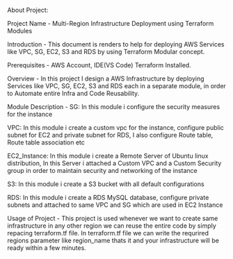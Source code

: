 About Project:

  Project Name - Multi-Region Infrastructure Deployment using Terraform Modules
  
  Introduction - This document is renders to help for deploying AWS Services like  VPC, SG, EC2, S3 and RDS by using Terraform Modular concept.
  
  Prerequisites - AWS Account, IDE(VS Code) Terraform Installed.
  
  Overview - In this project I design a AWS Infrastructure by deploying Services like VPC, SG, EC2, S3 and RDS each in a separate module, in order to Automate entire Infra and Code Reusability. 
  
  Module Description - SG: In this module i configure the security measures for the instance 
  
  VPC: In this module i create a custom vpc for the instance, configure public subnet for EC2 and private subnet for RDS, I also configure Route table, Route table association etc
                       
  EC2_Instance: In this module i create a Remote Server of Ubuntu linux distribution, In this Server i attached a Custom VPC and a Custom Security group in order to maintain security and networking of the 
                instance
                       
  S3: In this module i create a S3 bucket with all default configurations
                       
  RDS: In this module i create a RDS MySQL database, configure private subnets and attached to same VPC and SG which are used in EC2 Instance
                       
  Usage of Project -  This project is used whenever we want to create same infrastructure in any other region we can reuse the entire code by simply repacing terraform.tf file. In terraform.tf file we can write the requrired regions parameter like region_name thats it and your infrastructure will be ready within a few minutes.
  
